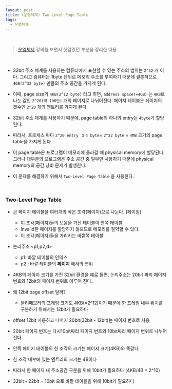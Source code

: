 ```yaml
---
layout: post
title: (운영체제) Two-Level Page Table
tags:
  - 운영체제
---
```


<br>

>[운영체제](http://www.kocw.net/home/search/kemView.do?kemId=1046323) 강의를 보면서 헷갈렸던 부분을 정리한 내용

<br>

- 32bit 주소 체계를 사용하는 컴퓨터에서 표현할 수 있는 주소의 범위는  `2^32` 개 이다. 그리고 컴퓨터는 1byte 단위로 메모리 주소를 부여하기 때문에 결론적으로 `4GB(2^32 byte)` 만큼의 주소 공간을 가지게 된다.
- 이때, page size가 `4KB(2^12 byte)` 라고 하면, `address space(=4GB)` 는 `4KB`로 나눈 값인 `2^20(약 100만)` 개의 페이지로  나뉘어진다. 페이지 테이블은 페이지의 갯수인 `2^20` 개의 엔트리를 가지게 된다.
- 32bit 주소 체계를 사용하기 때문에, page table의 하나의 entry는 `4byte`가 할당된다.
- 따라서, 프로세스 마다 `2^20 entry ` x `4 byte`= `2^22 byte` = `4MB` 크기의 page table을 가지게 된다
- 이 page table은 프로그램이 메모리에 올라갈 때 physical memory에 할당된다. 그러나 대부분의 프로그램은 주소 공간 중 일부만 사용하기 때문에 physical memory의 공간 낭비 문제가 발생한다. 

- 이 문제를 해결하기 위해서  `Two-Level Page Table` 을 사용한다.

<br>

### Two-Level Page Table

- 큰 페이지 테이블을 여러개의 작은 조각(페이지)으로 나눈다. (페이징)
  - 이 조각(페이지)들의 모음을 가진 테이블이 안쪽 테이블
  - Invalid한 페이지를 할당하지 않으므로 메모리를 절약할 수 있다.
  - 이 조각(페이지)들을 가리키는 바깥쪽 테이블 

- 논리주소 <p1,p2,d>
  - p1: 바깥 테이블의 인덱스
  - p2 : 바깥 테이블의 <b>페이지</b> 에서의 변위
-  4KB의 페이지 크기를 가진 32bit 환경을 예로 들면, 논리주소는 20bit 짜리 페이지 번호와 12bit의 페이지 변위로 이루어 진다. 
  - 왜 12bit page offset 일까?
    - 물리메모리의 프레임 크기도 4KB(=2^12)이기 때문에 한 프레임 내부 위치를 구분하기 위해서는 12bit가 필요하다
  - offset 12bit 사용하고 나머지 20bit(32bit - 12bit)는 페이지 번호로 사용
-  20bit 페이지 번호는 다시10bit짜리 페이지 번호와 10bit짜리 페이지 변위로 나누어 진다.
  - 안쪽 페이지 테이블의 한 조각의 크기는 페이지 크기(4KB)와 똑같다
  - 한 조각 내부에 있는 엔트리의 크기는 4B이다
  - 따라서 한 페이지 내 주소공간 구분을 위해 10bit가 필요하다 (4KB/4B = 2^10)
  - 32bit - 22bit = 10bit 으로 바깥 테이블을 위해 10bit가 필요하다
